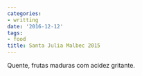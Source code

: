 ```yaml
---
categories:
- writting
date: '2016-12-12'
tags:
- food
title: Santa Julia Malbec 2015
---
```


Quente, frutas maduras com acidez gritante.